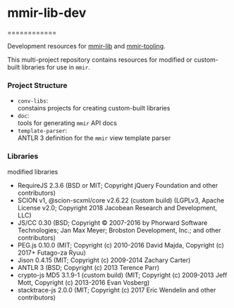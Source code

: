# mmir-lib-dev
============

Development resources for [mmir-lib][2] and [mmir-tooling][1].

This multi-project repository contains resources for modified or
custom-built libraries for use in `mmir`.

### Project Structure

 * `conv-libs`:  
   constains projects for creating custom-built libraries
 * `doc`:  
   tools for generating `mmir` API docs
 * `template-parser`:  
   ANTLR 3 definition for the `mmir` view template parser


### Libraries

modified libraries

 * RequireJS 2.3.6
   (BSD or MIT; Copyright jQuery Foundation and other contributors)
 * SCION v1, @scion-scxml/core v2.6.22 (custom build)
   (LGPLv3, Apache License v2.0; Copyright 2018 Jacobean Research and Development, LLC)
 * JS/CC 0.30
   (BSD; Copyright © 2007-2016 by Phorward Software Technologies; Jan Max Meyer; Brobston Development, Inc.; and other contributors)
 * PEG.js 0.10.0
   (MIT; Copyright (c) 2010-2016 David Majda, Copyright (c) 2017+ Futago-za Ryuu)
 * Jison 0.4.15
   (MIT; Copyright (c) 2009-2014 Zachary Carter)
 * ANTLR 3
   (BSD; Copyright (c) 2013 Terence Parr)
 * crypto-js MD5 3.1.9-1 (custom build)
   (MIT; Copyright (c) 2009-2013 Jeff Mott, Copyright (c) 2013-2016 Evan Vosberg)
 * stacktrace-js 2.0.0
   (MIT; Copyright (c) 2017 Eric Wendelin and other contributors)

[1]: https://github.com/mmig/mmir-tooling
[2]: https://github.com/mmig/mmir-lib
